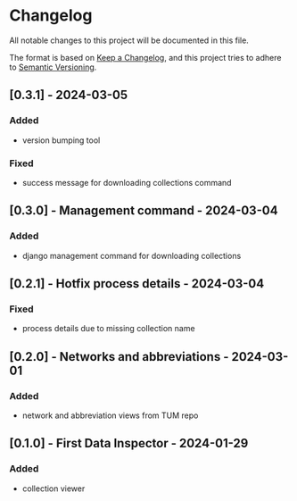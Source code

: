 # Changelog
All notable changes to this project will be documented in this file.

The format is based on [Keep a Changelog](https://keepachangelog.com/en/1.0.0/),
and this project tries to adhere to [Semantic Versioning](https://semver.org/spec/v2.0.0.html).

## [0.3.1] - 2024-03-05
### Added
- version bumping tool

### Fixed
- success message for downloading collections command

## [0.3.0] - Management command - 2024-03-04
### Added
- django management command for downloading collections

## [0.2.1] - Hotfix process details - 2024-03-04
### Fixed
- process details due to missing collection name

## [0.2.0] - Networks and abbreviations - 2024-03-01
### Added
- network and abbreviation views from TUM repo

## [0.1.0] - First Data Inspector - 2024-01-29
### Added
- collection viewer
